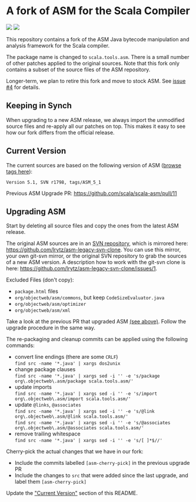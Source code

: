 # A fork of ASM for the Scala Compiler

[<img src="https://img.shields.io/travis/scala/scala-asm.svg"/>](https://travis-ci.org/scala/scala-asm)
[<img src="https://img.shields.io/maven-central/v/org.scala-lang.modules/scala-asm.svg"/>](http://search.maven.org/#search%7Cga%7C1%7Cg%3Aorg.scala-lang.modules%20a%3Ascala-asm)

This repository contains a fork of the ASM Java bytecode manipulation and analysis framework for the Scala compiler.

The package name is changed to `scala.tools.asm`.
There is a small number of other patches applied to the original sources.
Note that this fork only contains a subset of the source files of the ASM repository.

Longer-term, we plan to retire this fork and move to stock ASM.
See [issue #4](https://github.com/scala/scala-asm/issues/4) for details.

## Keeping in Synch

When upgrading to a new ASM release, we always import the unmodified source files and re-apply all our patches on top.
This makes it easy to see how our fork differs from the official release.

## Current Version

The current sources are based on the following version of ASM ([browse tags here](http://websvn.ow2.org/listing.php?repname=asm&path=%2Ftags%2F)):

```
Version 5.1, SVN r1798, tags/ASM_5_1
```

Previous ASM Upgrade PR: https://github.com/scala/scala-asm/pull/11

## Upgrading ASM

Start by deleting all source files and copy the ones from the latest ASM release.

The original ASM sources are in an [SVN repository](http://forge.ow2.org/plugins/scmsvn/index.php?group_id=23), which is mirrored here: https://github.com/lrytz/asm-legacy-svn-clone.
You can use this mirror, your own git-svn mirror, or the original SVN repository to grab the sources of a new ASM version.
A description how to work with the git-svn clone is here: https://github.com/lrytz/asm-legacy-svn-clone/issues/1.

Excluded Files (don't copy):
  * `package.html` files
  * `org/objectweb/asm/commons`, but keep `CodeSizeEvaluator.java`
  * `org/objectweb/asm/optimizer`
  * `org/objectweb/asm/xml`

Take a look at the previous PR that upgraded ASM [(see above)](#current-version).
Follow the upgrade procedure in the same way.

The re-packaging and cleanup commits can be applied using the following commands:
  * convert line endings (there are some `CRLF`)  
    `find src -name '*.java' | xargs dos2unix`
  * change package clauses  
    `find src -name '*.java' | xargs sed -i '' -e 's/package org\.objectweb\.asm/package scala.tools.asm/'`
  * update imports  
    `find src -name '*.java' | xargs sed -i '' -e 's/import org\.objectweb\.asm/import scala.tools.asm/'`
  * update `@links`, `@associates`  
    `find src -name '*.java' | xargs sed -i '' -e 's/@link org\.objectweb\.asm/@link scala.tools.asm/'`  
    `find src -name '*.java' | xargs sed -i '' -e 's/@associates org\.objectweb\.asm/@associates scala.tools.asm/'`
  * remove trailing whitespace  
    `find src -name '*.java' | xargs sed -i '' -e 's/[ ]*$//'`

Cherry-pick the actual changes that we have in our fork:
  * Include the commits labelled `[asm-cherry-pick]` in the previous upgrade PR
  * Include the changes to `src` that were added since the last upgrade, and label them `[asm-cherry-pick]`

Update the ["Current Version"](#current-version) section of this README.

